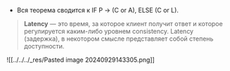 - Вся теорема сводится к IF P -> (C or A), ELSE (C or L).

> **Latency** — это время, за которое клиент получит ответ и которое регулируется каким-либо уровнем consistency. Latency (задержка), в некотором смысле представляет собой степень доступности.

![[../../../_res/Pasted image 20240929143305.png]]
